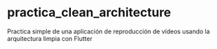 # practica_clean_architecture
Practica simple de una aplicación de reproducción de vídeos usando la arquitectura limpia con Flutter
